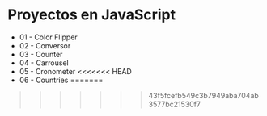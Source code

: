 # Proyectos en JavaScript

* 01 - Color Flipper
* 02 - Conversor
* 03 - Counter
* 04 - Carrousel
* 05 - Cronometer
<<<<<<< HEAD
* 06 - Countries
=======
>>>>>>> 43f5fcefb549c3b7949aba704ab3577bc21530f7
